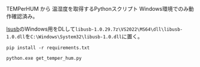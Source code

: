 TEMPerHUM から 温湿度を取得するPythonスクリプト
Windows環境でのみ動作確認済み。


[lsusb](https://libusb.info)のWindows用をDLして`libusb-1.0.29.7z\VS2022\MS64\dll\libusb-1.0.dll`を`C:\Windows\System32\libusb-1.0.dll`に置く。

`pip install -r requirements.txt`

`python.exe get_temper_hum.py`

